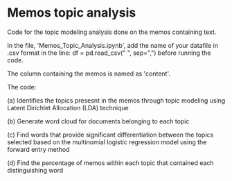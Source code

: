 # Memos topic analysis
Code for the topic modeling analysis done on the memos containing text.

In the file, 'Memos_Topic_Analysis.ipynb', add the name of your datafile in .csv format in the line: df = pd.read_csv(" ", sep=",") before running the code.

The column containing the memos is named as 'content'.

The code:

(a) Identifies the topics presesnt in the memos through topic modeling using Latent Dirichlet Allocation (LDA) technique

(b) Generate word cloud for documents belonging to each topic

(c) Find words that provide significant differentiation between the topics selected based on the multinomial logistic regression model using the forward entry method

(d) Find the percentage of memos within each topic that contained each distinguishing word
